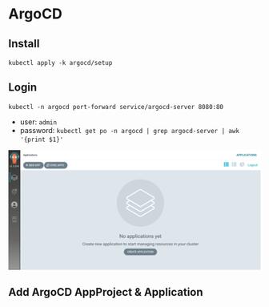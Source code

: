 # ArgoCD

## Install

```
kubectl apply -k argocd/setup
```

## Login

```
kubectl -n argocd port-forward service/argocd-server 8080:80
```

- user: `admin`
- password: `kubectl get po -n argocd | grep argocd-server | awk '{print $1}'`

![](img/argocd.png)

## Add ArgoCD AppProject & Application


